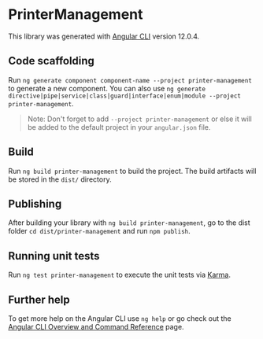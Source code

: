# PrinterManagement

This library was generated with [Angular CLI](https://github.com/angular/angular-cli) version 12.0.4.

## Code scaffolding

Run `ng generate component component-name --project printer-management` to generate a new component. You can also use `ng generate directive|pipe|service|class|guard|interface|enum|module --project printer-management`.
> Note: Don't forget to add `--project printer-management` or else it will be added to the default project in your `angular.json` file. 

## Build

Run `ng build printer-management` to build the project. The build artifacts will be stored in the `dist/` directory.

## Publishing

After building your library with `ng build printer-management`, go to the dist folder `cd dist/printer-management` and run `npm publish`.

## Running unit tests

Run `ng test printer-management` to execute the unit tests via [Karma](https://karma-runner.github.io).

## Further help

To get more help on the Angular CLI use `ng help` or go check out the [Angular CLI Overview and Command Reference](https://angular.io/cli) page.
